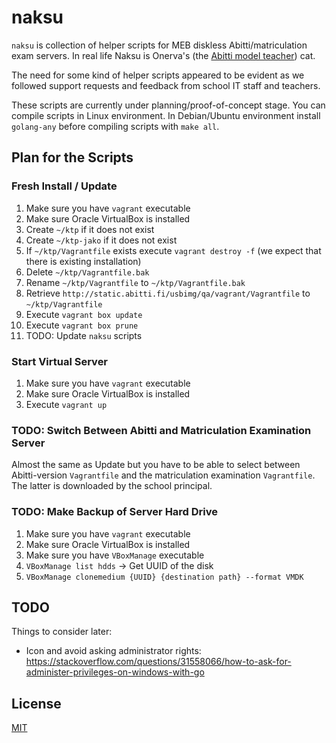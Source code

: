 # naksu

`naksu` is collection of helper scripts for MEB diskless Abitti/matriculation exam servers.
In real life Naksu is Onerva's (the [Abitti model teacher](https://www.abitti.fi/fi/tutustu/)) cat.

The need for some kind of helper scripts appeared to be evident as we followed support requests
and feedback from school IT staff and teachers.

These scripts are currently under planning/proof-of-concept stage. You can compile scripts in
Linux environment. In Debian/Ubuntu environment install `golang-any` before compiling scripts
with `make all`.

## Plan for the Scripts

### Fresh Install / Update

 1. Make sure you have `vagrant` executable
 1. Make sure Oracle VirtualBox is installed
 1. Create `~/ktp` if it does not exist
 1. Create `~/ktp-jako` if it does not exist
 1. If `~/ktp/Vagrantfile` exists execute `vagrant destroy -f` (we expect that there is existing installation)
 1. Delete `~/ktp/Vagrantfile.bak`
 1. Rename `~/ktp/Vagrantfile` to `~/ktp/Vagrantfile.bak`
 1. Retrieve `http://static.abitti.fi/usbimg/qa/vagrant/Vagrantfile` to `~/ktp/Vagrantfile`
 1. Execute `vagrant box update`
 1. Execute `vagrant box prune`
 1. TODO: Update `naksu` scripts

### Start Virtual Server

 1. Make sure you have `vagrant` executable
 1. Make sure Oracle VirtualBox is installed
 1. Execute `vagrant up`

### TODO: Switch Between Abitti and Matriculation Examination Server

Almost the same as Update but you have to be able to select between Abitti-version `Vagrantfile` and the matriculation examination `Vagrantfile`. The latter is downloaded by the school principal.

### TODO: Make Backup of Server Hard Drive

1. Make sure you have `vagrant` executable
1. Make sure Oracle VirtualBox is installed
1. Make sure you have `VBoxManage` executable
1. `VBoxManage list hdds` -> Get UUID of the disk
1. `VBoxManage clonemedium {UUID} {destination path} --format VMDK`

## TODO

Things to consider later:

 * Icon and avoid asking administrator rights: https://stackoverflow.com/questions/31558066/how-to-ask-for-administer-privileges-on-windows-with-go
 
## License

[MIT](https://opensource.org/licenses/MIT)
